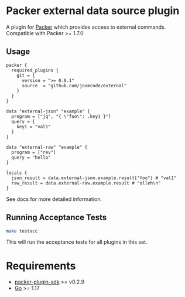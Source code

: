 # Packer external data source plugin

A plugin for [Packer](https://www.packer.io/) which provides access to external commands. Compatible with Packer >= 1.7.0

## Usage
```hcl
packer {
  required_plugins {
    git = {
      version = ">= 0.0.1"
      source  = "github.com/joomcode/external"
    }
  }
}

data "external-json" "example" {
  program = ["jq", "{ \"foo\": .key1 }"]
  query = {
    key1 = "val1"
  }
}

data "external-raw" "example" {
  program = ["rev"]
  query = "hello"
}

locals {
  json_result = data.external-json.example.result["foo"] # "val1"
  raw_result = data.external-raw.example.result # "olleh\n"
}
```

See docs for more detailed information.

## Running Acceptance Tests

```bash
make testacc
```

This will run the acceptance tests for all plugins in this set.

# Requirements

-	[packer-plugin-sdk](https://github.com/hashicorp/packer-plugin-sdk) >= v0.2.9
-	[Go](https://golang.org/doc/install) >= 1.17
